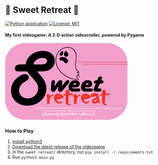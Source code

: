 # 👻 Sweet Retreat 🍪

[![Python application](https://github.com/Quikks1lver/sweet-retreat/actions/workflows/python-app.yml/badge.svg)](https://github.com/Quikks1lver/sweet-retreat/actions/workflows/python-app.yml)
[![License: MIT](https://img.shields.io/badge/License-MIT-yellow.svg)](https://opensource.org/licenses/MIT)

#### My first videogame: A 2-D action sidescroller, powered by Pygame

<img src="images/readme_img.png" width="400" height="250">

### How to Play

1. [Install python3](https://www.python.org/downloads/)
2. [Download the latest release of the videogame](https://github.com/Quikks1lver/sweet-retreat/releases)
3. In the `sweet-retreat/` directory, run `pip install -r requirements.txt`
4. Run `python3 main.py`
